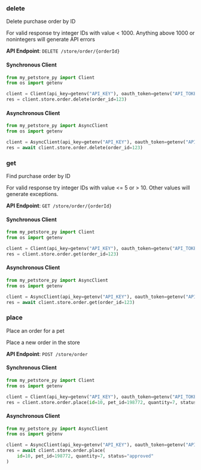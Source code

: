 
### delete <a name="delete"></a>
Delete purchase order by ID

For valid response try integer IDs with value < 1000. Anything above 1000 or nonintegers will generate API errors

**API Endpoint**: `DELETE /store/order/{orderId}`

#### Synchronous Client

```python
from my_petstore_py import Client
from os import getenv

client = Client(api_key=getenv("API_KEY"), oauth_token=getenv("API_TOKEN"))
res = client.store.order.delete(order_id=123)
```

#### Asynchronous Client

```python
from my_petstore_py import AsyncClient
from os import getenv

client = AsyncClient(api_key=getenv("API_KEY"), oauth_token=getenv("API_TOKEN"))
res = await client.store.order.delete(order_id=123)
```

### get <a name="get"></a>
Find purchase order by ID

For valid response try integer IDs with value <= 5 or > 10. Other values will generate exceptions.

**API Endpoint**: `GET /store/order/{orderId}`

#### Synchronous Client

```python
from my_petstore_py import Client
from os import getenv

client = Client(api_key=getenv("API_KEY"), oauth_token=getenv("API_TOKEN"))
res = client.store.order.get(order_id=123)
```

#### Asynchronous Client

```python
from my_petstore_py import AsyncClient
from os import getenv

client = AsyncClient(api_key=getenv("API_KEY"), oauth_token=getenv("API_TOKEN"))
res = await client.store.order.get(order_id=123)
```

### place <a name="place"></a>
Place an order for a pet

Place a new order in the store

**API Endpoint**: `POST /store/order`

#### Synchronous Client

```python
from my_petstore_py import Client
from os import getenv

client = Client(api_key=getenv("API_KEY"), oauth_token=getenv("API_TOKEN"))
res = client.store.order.place(id=10, pet_id=198772, quantity=7, status="approved")
```

#### Asynchronous Client

```python
from my_petstore_py import AsyncClient
from os import getenv

client = AsyncClient(api_key=getenv("API_KEY"), oauth_token=getenv("API_TOKEN"))
res = await client.store.order.place(
    id=10, pet_id=198772, quantity=7, status="approved"
)
```
